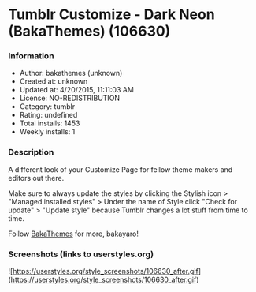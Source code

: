 # Tumblr Customize - Dark Neon (BakaThemes) (106630)

### Information
- Author: bakathemes (unknown)
- Created at: unknown
- Updated at: 4/20/2015, 11:11:03 AM
- License: NO-REDISTRIBUTION
- Category: tumblr
- Rating: undefined
- Total installs: 1453
- Weekly installs: 1


### Description
A different look of your Customize Page for fellow theme makers and editors out there.

Make sure to always update the styles by clicking the Stylish icon > "Managed installed styles" > Under the name of Style click "Check for update" > "Update style" because Tumblr changes a lot stuff from time to time.

Follow <a href="http://bakathemes.tumblr.com/">BakaThemes</a> for more, bakayaro!


### Screenshots (links to userstyles.org)
![https://userstyles.org/style_screenshots/106630_after.gif](https://userstyles.org/style_screenshots/106630_after.gif)


